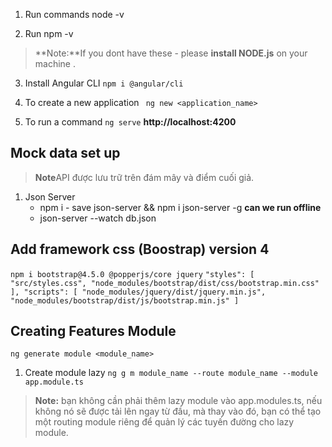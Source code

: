 1. Run commands node -v

2. Run npm -v 
 > **Note:**If you dont have these - please **install NODE.js** on your machine .
3. Install Angular CLI
`npm i @angular/cli`

4. To create a new application
` ng new <application_name>`

5. To run a command 
`ng serve` **http://localhost:4200**

## Mock data set up
> **Note**API được lưu trữ trên đám mây và điểm cuối giả.

1. Json Server
    - npm i - save json-server && npm i json-server -g  **can we run offline** 
    - json-server --watch db.json 

## Add framework css  (Boostrap) version 4
`npm i bootstrap@4.5.0 @popperjs/core jquery`
    ```
       "styles": [ 
       "src/styles.css",
         "node_modules/bootstrap/dist/css/bootstrap.min.css"
      ],
       "scripts": [
       "node_modules/jquery/dist/jquery.min.js",
       "node_modules/bootstrap/dist/js/bootstrap.min.js"
       ]
    ```
## Creating Features Module
 `ng generate module <module_name>`
1. Create module lazy
  `ng g m module_name --route module_name --module app.module.ts`  
> **Note:** bạn không cần phải thêm lazy module vào app.modules.ts, nếu không nó sẽ được tải lên ngay từ đầu, mà thay vào đó, bạn có thể tạo một routing module riêng để quản lý các tuyến đường cho lazy module.